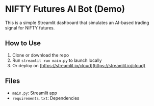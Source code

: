 # NIFTY Futures AI Bot (Demo)

This is a simple Streamlit dashboard that simulates an AI-based trading signal for NIFTY futures.

## How to Use

1. Clone or download the repo
2. Run `streamlit run main.py` to launch locally
3. Or deploy on [https://streamlit.io/cloud](https://streamlit.io/cloud)

## Files

- `main.py`: Streamlit app
- `requirements.txt`: Dependencies